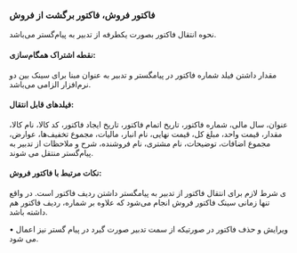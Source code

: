 ### فاکتور فروش، فاکتور برگشت از فروش

نحوه انتقال فاکتور بصورت یکطرفه از تدبیر به پیام‌گستر می‌باشد.

#### نقطه اشتراک  همگام‌سازی:

مقدار داشتن فیلد شماره فاکتور در پیامگستر و تدبیر به عنوان مبنا برای سینک بین دو نرم‌افزار الزامی می‌باشد.

#### فیلدهای قابل انتقال: 

عنوان، سال مالی، شماره فاکتور، تاریخ اتمام فاکتور، تاریخ ایجاد فاکتور، کد کالا، نام کالا، مقدار، قیمت واحد، مبلغ کل، قیمت نهایی، نام انبار، مالیات، مجموع تخفیف‌ها، عوارض، مجموع اضافات، توضیحات، نام مشتری، نام فروشنده، شرح و ملاحظات از تدبیر به پیام‌گستر منتقل می شوند.

#### نکات مرتبط با فاکتور فروش:

ی	شرط لازم برای انتقال ‌فاکتور از تدبیر به پیامگستر داشتن ردیف فاکتور است. در واقع تنها زمانی سینک ‌فاکتور فروش انجام می‌شود که علاوه بر شماره، ردیف فاکتور هم داشته باشد.

•	ویرایش و حذف فاکتور در صورتیکه از سمت تدبیر صورت گیرد در پیام گستر نیز اعمال می شود.
